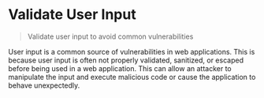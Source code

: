# Validate User Input

> Validate user input to avoid common vulnerabilities

User input is a common source of vulnerabilities in web applications. This is because user input is often not properly validated, sanitized, or escaped before being used in a web application. This can allow an attacker to manipulate the input and execute malicious code or cause the application to behave unexpectedly.
